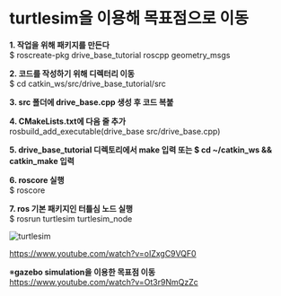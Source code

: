 # turtlesim을 이용해 목표점으로 이동



**1. 작업을 위해 패키지를 만든다**  
$ roscreate-pkg drive_base_tutorial roscpp geometry_msgs  

**2. 코드를 작성하기 위해 디렉터리 이동**  
$ cd catkin_ws/src/drive_base_tutorial/src  

**3. src 폴더에 drive_base.cpp 생성 후 코드 복붙**

**4. CMakeLists.txt에 다음 줄 추가**  
rosbuild_add_executable(drive_base src/drive_base.cpp)  

**5. drive_base_tutorial 디렉토리에서 make 입력 또는 $ cd ~/catkin_ws && catkin_make 입력**  

**6. roscore 실행**  
$ roscore  

**7. ros 기본 패키지인 터틀심 노드 실행**  
$ rosrun turtlesim turtlesim_node  

![turtlesim](https://user-images.githubusercontent.com/94602281/175324991-e01f681c-f9c6-491f-9ee6-01b8b1a6880c.png)

https://www.youtube.com/watch?v=oIZxgC9VQF0  

※**gazebo simulation을 이용한 목표점 이동**  
https://www.youtube.com/watch?v=Ot3r9NmQzZc
